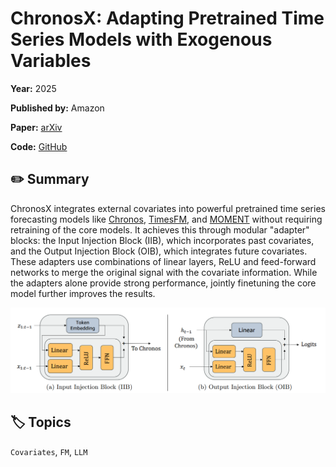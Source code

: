 # ChronosX: Adapting Pretrained Time Series Models with Exogenous Variables

**Year:** 2025

**Published by:** Amazon

**Paper:** [arXiv](https://arxiv.org/pdf/2503.12107)

**Code:** [GitHub](https://github.com/amazon-science/chronos-forecasting/tree/chronosx)

## ✏️ Summary
ChronosX integrates external covariates into powerful pretrained time series forecasting models like [Chronos](chronos-learning-the-language-of-time-series.md), [TimesFM](timesfm-a-decoder-only-foundation-model-for-time-series-forecasting.md), and [MOMENT](moment-a-family-of-open-time-series-foundation-models.md) without requiring retraining of the core models. It achieves this through modular "adapter" blocks: the Input Injection Block (IIB), which incorporates past covariates, and the Output Injection Block (OIB), which integrates future covariates. These adapters use combinations of linear layers, ReLU and feed-forward networks to merge the original signal with the covariate information. While the adapters alone provide strong performance, jointly finetuning the core model further improves the results.

![Figure](../figures/chronosx-adapting-pretrained-time-series-models-with-exogenous-variables.png)

## 🏷️ Topics
`Covariates`, `FM`, `LLM`
